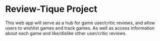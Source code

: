 # Review-Tique Project
This web app will serve as a hub for game user/critic reviews, and allow users to wishlist games and track games. As well as access information about each game and like/dislike other user/critic reviews.
